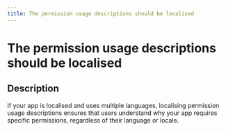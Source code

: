 ```yaml
---
title: The permission usage descriptions should be localised
---
```

# The permission usage descriptions should be localised

## Description

If your app is localised and uses multiple languages, localising permission usage descriptions ensures that users understand why your app requires specific permissions, regardless of their language or locale.